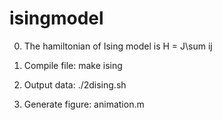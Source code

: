 # isingmodel

0. The hamiltonian of Ising model is H = J\sum ij

1. Compile file: make ising 
2. Output data: ./2dising.sh
3. Generate figure: animation.m 
